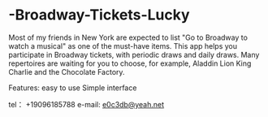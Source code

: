 # -Broadway-Tickets-Lucky
Most of my friends in New York are expected to list "Go to Broadway to watch a musical" as one of the must-have items. This app helps you participate in Broadway tickets, with periodic draws and daily draws. Many repertoires are waiting for you to choose, for example, Aladdin Lion King Charlie and the Chocolate Factory.

Features:
easy to use
Simple interface

tel：
+19096185788
e-mail:
e0c3db@yeah.net
